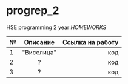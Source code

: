 # progrep_2
HSE programming 2 year
*HOMEWORKS* 


№|Описание|Ссылка на работу
---|:---:|---:
1|"Виселица"|код
2|?|код
3|?|код
